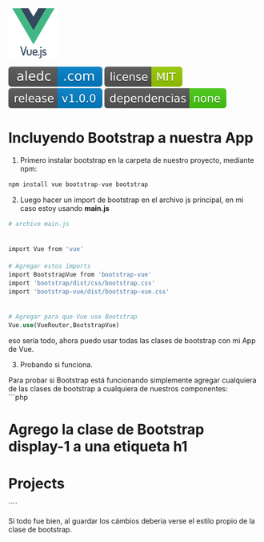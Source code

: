 ![vueJS](https://raw.githubusercontent.com/aledc7/vuejs/master/vuelogo.png)   

[![aledc.com](https://github.com/aledc7/Scrum-Certification/blob/master/recursos/aledc.com.svg)](https://aledc.com)
[![License](https://github.com/aledc7/Scrum-Certification/blob/master/recursos/mit-license.svg)](https://aledc.com)
[![GitHub release](https://github.com/aledc7/Scrum-Certification/blob/master/recursos/release.svg)](https://aledc.com)
[![Dependencies](https://github.com/aledc7/Scrum-Certification/blob/master/recursos/dependencias-none.svg)](https://aledc.com)

# Incluyendo Bootstrap a nuestra App


1. Primero instalar bootstrap en la carpeta de nuestro proyecto, mediante npm:   
```php
npm install vue bootstrap-vue bootstrap
````

2. Luego hacer un import de bootstrap en el archivo js principal, en mi caso estoy usando __main.js__

```php
# archivo main.js


import Vue from 'vue'

# Agregar estos imports
import BootstrapVue from 'bootstrap-vue'
import 'bootstrap/dist/css/bootstrap.css'
import 'bootstrap-vue/dist/bootstrap-vue.css'


# Agregar para que Vue use Bootstrap
Vue.use(VueRouter,BootstrapVue)
````

eso sería todo, ahora puedo usar todas las clases de bootstrap con mi App de Vue.


3. Probando si funciona.

Para probar si Bootstrap está funcionando simplemente agregar cualquiera de las clases de bootstrap a cualquiera de nuestros componentes:   
´´´php

# Agrego la clase de Bootstrap display-1  a una etiqueta h1
<h1 class="display-1">Projects</h1>
````

Si todo fue bien, al guardar los cámbios deberia verse el estilo propio de la clase de bootstrap.



